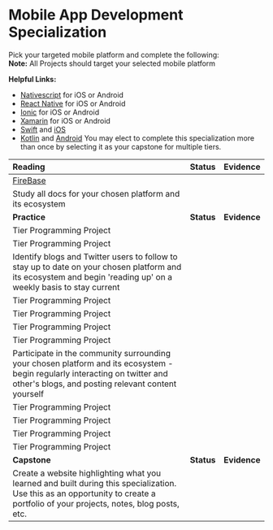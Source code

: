 # Mobile App Development Specialization

Pick your targeted mobile platform and complete the following:  
**Note:** All Projects should target your selected mobile platform

**Helpful Links:**

- [Nativescript](https://www.nativescript.org/) for iOS or Android
- [React Native](https://facebook.github.io/react-native/) for iOS or Android
- [Ionic](https://ionicframework.com/) for iOS or Android
- [Xamarin](https://visualstudio.microsoft.com/xamarin/) for iOS or Android
- [Swift](https://developer.apple.com/swift/) and [iOS](https://developer.apple.com/develop/)
- [Kotlin](https://kotlinlang.org/) and [Android](https://developer.android.com/)
  You may elect to complete this specialization more than once by selecting it as your capstone for multiple tiers.

| **Reading**                                                                                                                                                                       | **Status** | **Evidence** |
| :-------------------------------------------------------------------------------------------------------------------------------------------------------------------------------- | :--------: | :----------: |
| [FireBase](https://firebase.google.com/docs/)                                                                                                                                     |            |              |
| Study all docs for your chosen platform and its ecosystem                                                                                                                         |            |              |
| **Practice**                                                                                                                                                                      | **Status** | **Evidence** |
| Tier Programming Project                                                                                                                                                          |            |              |
| Tier Programming Project                                                                                                                                                          |            |              |
| Identify blogs and Twitter users to follow to stay up to date on your chosen platform and its ecosystem and begin 'reading up' on a weekly basis to stay current                  |            |              |
| Tier Programming Project                                                                                                                                                          |            |              |
| Tier Programming Project                                                                                                                                                          |            |              |
| Tier Programming Project                                                                                                                                                          |            |              |
| Tier Programming Project                                                                                                                                                          |            |              |
| Participate in the community surrounding your chosen platform and its ecosystem - begin regularly interacting on twitter and other's blogs, and posting relevant content yourself |            |              |
| Tier Programming Project                                                                                                                                                          |            |              |
| Tier Programming Project                                                                                                                                                          |            |              |
| Tier Programming Project                                                                                                                                                          |            |              |
| Tier Programming Project                                                                                                                                                          |            |              |
| **Capstone**                                                                                                                                                                      | **Status** | **Evidence** |
| Create a website highlighting what you learned and built during this specialization. Use this as an opportunity to create a portfolio of your projects, notes, blog posts, etc.   |            |              |
